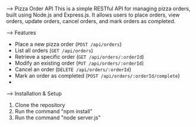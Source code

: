 --> Pizza Order API
This is a simple RESTful API for managing pizza orders, built using Node.js and Express.js. It allows users to place orders, view orders, update orders, cancel orders, and mark orders as completed.

--> Features
- Place a new pizza order (`POST /api/orders`)
- List all orders (`GET /api/orders`)
- Retrieve a specific order (`GET /api/orders/:orderId`)
- Modify an existing order (`PUT /api/orders/:orderId`)
- Cancel an order (`DELETE /api/orders/:orderId`)
- Mark an order as completed (`POST /api/orders/:orderId/complete`)
- 
--> Installation & Setup
1. Clone the repository
2. Run the command "npm install"
3. Run the command "node server.js"
